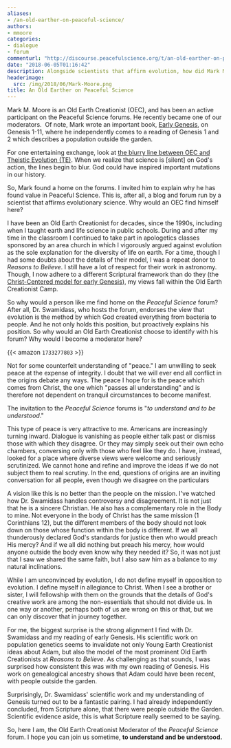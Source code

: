 ```yaml
---
aliases:
- /an-old-earther-on-peaceful-science/
authors:
- mmoore
categories:
- dialogue
- forum
commenturl: "http://discourse.peacefulscience.org/t/an-old-earther-on-peaceful-science/329"
date: "2018-06-05T01:16:42"
description: Alongside scientists that affirm evolution, how did Mark Moore, an old-earth creationist, find a home on the Peaceful Science forum? 
headerimage:
  src: /img/2018/06/Mark-Moore.png
title: An Old Earther on Peaceful Science
---
```


<div class="editor-note">

Mark M. Moore is an Old Earth Creationist (OEC), and has been an active participant on the Peaceful Science forums. He recently became one of our moderators.  Of note, Mark wrote an important book, [Early Genesis](https://www.amazon.com/Early-Genesis-Cosmology-Mark-Moore/dp/0996239014?tag=swamidass-20), on Genesis 1-11, where he independently comes to a reading of Genesis 1 and 2 which describes a population outside the garden.

For one entertaining exchange, look at [the blurry line between OEC and Theistic Evolution (TE)](https://discourse.peacefulscience.org/t/a-blurry-line-between-te-and-oec/317/32). When we realize that science is [silent] on God's action, the lines begin to blur. God could have inspired important mutations in our history.

So, Mark found a home on the forums. I invited him to explain why he has found value in Peaceful Science. This is, after all, a blog and forum run by a scientist that affirms evolutionary science. Why would an OEC find himself here?

</div>

I have been an Old Earth Creationist for decades, since the 1990s, including when I taught earth and life science in public schools. During and after my time in the classroom I continued to take part in apologetics classes sponsored by an area church in which I vigorously argued against evolution as the sole explanation for the diversity of life on earth. For a time, though I had some doubts about the details of their model, I was a repeat donor to *Reasons to Believe*. I still have a lot of respect for their work in astronomy. Though, I now adhere to a different Scriptural framework than do they (the [Christ-Centered model for early Genesis](https://www.amazon.com/dp/B06XRLDYJB?tag=swamidass-20)), my views fall within the Old Earth Creationist Camp.

So why would a person like me find home on the *Peaceful Science* forum? After all, Dr. Swamidass, who hosts the forum, endorses the view that evolution is the method by which God created everything from bacteria to people. And he not only holds this position, but proactively explains his position. So why would an Old Earth Creationist choose to identify with his forum? Why would I become a moderator here?

{{< amazon `1733277803` >}}

Not for some counterfeit understanding of "peace." I am unwilling to seek peace at the expense of integrity. I doubt that we will ever end all conflict in the origins debate any ways. The peace I hope for is the peace which comes from Christ, the one which "passes all understanding" and is therefore not dependent on tranquil circumstances to become manifest.

The invitation to the *Peaceful Science* forums is "*to understand and to be understood*."

This type of peace is very attractive to me. Americans are increasingly turning inward. Dialogue is vanishing as people either talk past or dismiss those with which they disagree. Or they may simply seek out their own echo chambers, conversing only with those who feel like they do. I have, instead, looked for a place where diverse views were welcome and seriously scrutinized. We cannot hone and refine and improve the ideas if we do not subject them to real scrutiny. In the end, questions of origins are an inviting conversation for all people, even though we disagree on the particulars

A vision like this is no better than the people on the mission. I've watched how Dr. Swamidass handles controversy and disagreement. It is not just that he is a sincere Christian. He also has a complementary role in the Body to mine. Not everyone in the body of Christ has the same mission (1 Corinthians 12), but the different members of the body should not look down on those whose function within the body is different. If we all thunderously declared God's standards for justice then who would preach His mercy? And if we all did nothing but preach his mercy, how would anyone outside the body even know why they needed it? So, it was not just that I saw we shared the same faith, but I also saw him as a balance to my natural inclinations.

While I am unconvinced by evolution, I do not define myself in opposition to evolution. I define myself in allegiance to Christ. When I see a brother or sister, I will fellowship with them on the grounds that the details of God's creative work are among the non-essentials that should not divide us. In one way or another, perhaps both of us are wrong on this or that, but we can only discover that in journey together.

For me, the biggest surprise is the strong alignment I find with Dr. Swamidass and my reading of early Genesis. His scientific work on population genetics seems to invalidate not only Young Earth Creationist ideas about Adam, but also the model of the most prominent Old Earth Creationists at *Reasons to Believe*. As challenging as that sounds, I was surprised how consistent this was with my own reading of Genesis. His work on genealogical ancestry shows that Adam could have been recent, with people outside the garden.

Surprisingly, Dr. Swamidass' scientific work and my understanding of Genesis turned out to be a fantastic pairing. I had already independently concluded, from Scripture alone, that there were people outside the Garden. Scientific evidence aside, this is what Scripture really seemed to be saying.

So, here I am, the Old Earth Creationist Moderator of the *Peaceful Science* forum. I hope you can join us sometime, **to understand and be understood.**
